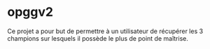 # opggv2
Ce projet a pour but de permettre à un utilisateur de récupérer les 3 champions sur lesquels il possède le plus de point de maîtrise.
